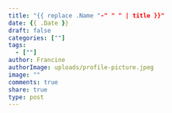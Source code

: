 ```yaml
---
title: "{{ replace .Name "-" " " | title }}"
date: {{ .Date }}
draft: false
categories: [""]
tags:
  - [""]
author: Francine
authorImage: uploads/profile-picture.jpeg
image: ""
comments: true
share: true
type: post
---
```


